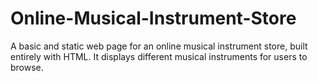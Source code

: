# Online-Musical-Instrument-Store
A basic and static web page for an online musical instrument store, built entirely with HTML. It displays different musical instruments for users to browse.
